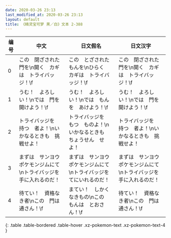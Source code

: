 ```yaml
---
date: 2020-03-26 23:13
last_modified_at: 2020-03-26 23:13
layout: default
title: 《精灵宝可梦 黑／白》文本 2-388
---
```

| 编号 | 中文 | 日文假名 | 日文汉字 |
| ---- | ---- | ---- | --- |
| 0 | この　閉ざされた　門を\n開く　カギは　トライバッジ！\f | この　とざされた　もんを\nひらく　カギは　トライバッジ！\f | この　閉ざされた　門を\n開く　カギは　トライバッジ！\f |
| 1 | うむ！　よろしい！\nでは　門を　開けよう！\f | うむ！　よろしい！\nでは　もんを　あけよう！\f | うむ！　よろしい！\nでは　門を　開けよう！\f |
| 2 | トライバッジを　持つ　者よ！\nいかなるときも　挑戦せよ！ | トライバッジを　もつ　ものよ！\nいかなるときも　ちょうせん　せよ！ | トライバッジを　持つ　者よ！\nいかなるときも　挑戦せよ！ |
| 3 | まずは　サンヨウ　ポケモンジムにて\nトライバッジを　手に入れるのだ！ | まずは　サンヨウ　ポケモンジムにて\nトライバッジを　てにいれるのだ！ | まずは　サンヨウ　ポケモンジムにて\nトライバッジを　手に入れるのだ！ |
| 4 | 待てい！　資格なき者\nこの　門は　通さん！\f | まてい！　しかく　なきもの\nこの　もんは　とおさん！\f | 待てい！　資格なき者\nこの　門は　通さん！\f |
{: .table .table-bordered .table-hover .xz-pokemon-text .xz-pokemon-text-4 }